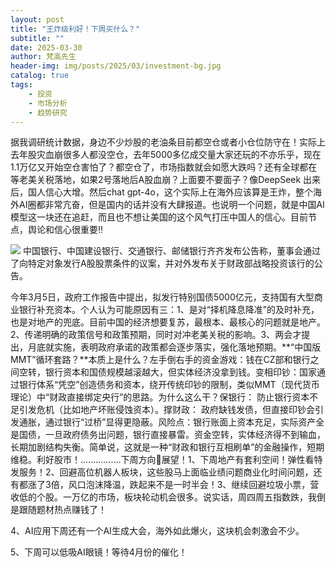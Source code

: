 ```yaml
---
layout: post
title: "王炸级利好！下周买什么？"
subtitle: ""
date: 2025-03-30
author: 梵高先生
header-img: img/posts/2025/03/investment-bg.jpg
catalog: true
tags:
    - 投资
    - 市场分析
    - 趋势研究
---
```


据我调研统计数据，身边不少炒股的老油条目前都空仓或者小仓位防守在！实际上去年股灾血崩很多人都没空仓，去年5000多亿成交量大家还玩的不亦乐乎，现在1.1万亿又开始空仓害怕了？都空仓了，市场指数就会如愿大跌吗？还有全球都在等老美关税落地，如果2号落地后A股血崩？上面要不要面子？像DeepSeek 出来后，国人信心大增。然后chat gpt-4o，这个实际上在海外应该算是王炸，整个海外AI圈都非常亢奋，但是国内的话并没有大肆报道。也说明一个问题，就是中国AI模型这一块还在追赶，而且也不想让美国的这个风气打压中国人的信心。目前节点，舆论和信心很重要‼️

![](https://mmbiz.qpic.cn/sz_mmbiz_jpg/https://mmbiz.qpic.cn/sz_mmbiz_jpg/ViaIfpMVXKTQUS1iaEP3icHtzuiab3S74RZCoCgFbACrg9wLkM6RK3mSqicdNicEhcWpmQUUWxOsyN1APaJD6ib6gwiawQ/640?wx_fmt=jpeg)
中国银行、中国建设银行、交通银行、邮储银行齐齐发布公告称，董事会通过了向特定对象发行A股股票条件的议案，并对外发布关于财政部战略投资该行的公告。

今年3月5日，政府工作报告中提出，拟发行特别国债5000亿元，支持国有大型商业银行补充资本。个人认为可能原因有三：1、是对“择机降息降准”的及时补充，也是对地产的兜底。目前中国的经济想要复苏，最根本、最核心的问题就是地产。2、传递明确的政策信号和政策预期，同时对冲老美关税的影响。3、两会才提出，月底就实施，表明政府承诺的政策都会逐步落实，强化落地预期。**“中国版MMT”循环套路？**本质上是什么？左手倒右手的资金游戏：钱在CZ部和银行之间空转，银行资本和国债规模越滚越大，但实体经济没拿到钱。变相印钞：国家通过银行体系“凭空”创造债务和资本，绕开传统印钞的限制，类似MMT（现代货币理论）中“财政直接绑定央行”的思路。为什么这么干？保银行： 防止银行资本不足引发危机（比如地产坏账侵蚀资本）。撑财政： 政府缺钱发债，但直接印钞会引发通胀，通过银行“过桥”显得更隐蔽。风险点：银行账面上资本充足，实际资产全是国债，一旦政府债务出问题，银行直接暴雷。资金空转，实体经济得不到输血，长期加剧结构失衡。简单说，这就是一种“财政和银行互相刷单”的金融操作，短期维稳。利好股市！................下周方向🧭展望！1、下周地产有套利空间！弹性看特发服务！2、回避高位机器人板块，这些股马上面临业绩问题商业化时间问题，还有都涨了3倍，风口泡沫降温，跌起来不是一时半会！3、继续回避垃圾小票，营收低的个股。一万亿的市场，板块轮动机会很多。说实话，周四周五指数跌，我倒是跟随题材热点赚钱了！

4、AI应用下周还有一个AI生成大会，海外如此爆火，这块机会刺激会不少。

5、下周可以低吸AI眼镜！等待4月份的催化！